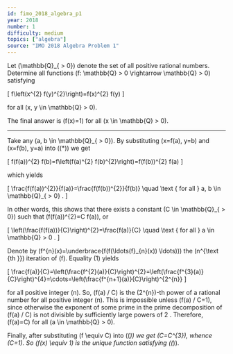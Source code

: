 ```yaml
---
id: fimo_2018_algebra_p1
year: 2018
number: 1
difficulty: medium
topics: ["algebra"]
source: "IMO 2018 Algebra Problem 1"
---
```


Let \(\mathbb{Q}_{ > 0}\) denote the set of all positive rational numbers. Determine all functions \(f: \mathbb{Q} > 0 \rightarrow \mathbb{Q} > 0\) satisfying

\[
f\left(x^{2} f(y)^{2}\right)=f(x)^{2} f(y)
\]

for all \(x, y \in \mathbb{Q} > 0\).

The final answer is \(f(x)=1\) for all \(x \in \mathbb{Q} > 0\).

---
Take any \(a, b \in \mathbb{Q}_{ > 0}\). By substituting \(x=f(a), y=b\) and \(x=f(b), y=a\) into \((*)\) we get

\[
f(f(a))^{2} f(b)=f\left(f(a)^{2} f(b)^{2}\right)=f(f(b))^{2} f(a)
\]

which yields

\[
\frac{f(f(a))^{2}}{f(a)}=\frac{f(f(b))^{2}}{f(b)} \quad \text { for all } a, b \in \mathbb{Q}_{ > 0} .
\]

In other words, this shows that there exists a constant \(C \in \mathbb{Q}_{ > 0}\) such that \(f(f(a))^{2}=C f(a)\), or

\[
\left(\frac{f(f(a))}{C}\right)^{2}=\frac{f(a)}{C} \quad \text { for all } a \in \mathbb{Q} > 0 .
\]

Denote by \(f^{n}(x)=\underbrace{f(f(\ldots(f}_{n}(x)) \ldots))\) the \(n^{\text {th }}\) iteration of \(f\). Equality (1) yields

\[
\frac{f(a)}{C}=\left(\frac{f^{2}(a)}{C}\right)^{2}=\left(\frac{f^{3}(a)}{C}\right)^{4}=\cdots=\left(\frac{f^{n+1}(a)}{C}\right)^{2^{n}}
\]

for all positive integer \(n\). So, \(f(a) / C\) is the \(2^{n}\)-th power of a rational number for all positive integer \(n\). This is impossible unless \(f(a) / C=1\), since otherwise the exponent of some prime in the prime decomposition of \(f(a) / C\) is not divisible by sufficiently large powers of 2 . Therefore, \(f(a)=C\) for all \(a \in \mathbb{Q} > 0\).

Finally, after substituting \(f \equiv C\) into \((*)\) we get \(C=C^{3}\), whence \(C=1\). So \(f(x) \equiv 1\) is the unique function satisfying \((*)\).
